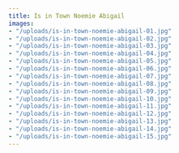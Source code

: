 ```yaml
---
title: Is in Town Noemie Abigail
images:
- "/uploads/is-in-town-noemie-abigail-01.jpg"
- "/uploads/is-in-town-noemie-abigail-02.jpg"
- "/uploads/is-in-town-noemie-abigail-03.jpg"
- "/uploads/is-in-town-noemie-abigail-04.jpg"
- "/uploads/is-in-town-noemie-abigail-05.jpg"
- "/uploads/is-in-town-noemie-abigail-06.jpg"
- "/uploads/is-in-town-noemie-abigail-07.jpg"
- "/uploads/is-in-town-noemie-abigail-08.jpg"
- "/uploads/is-in-town-noemie-abigail-09.jpg"
- "/uploads/is-in-town-noemie-abigail-10.jpg"
- "/uploads/is-in-town-noemie-abigail-11.jpg"
- "/uploads/is-in-town-noemie-abigail-12.jpg"
- "/uploads/is-in-town-noemie-abigail-13.jpg"
- "/uploads/is-in-town-noemie-abigail-14.jpg"
- "/uploads/is-in-town-noemie-abigail-15.jpg"
---
```


